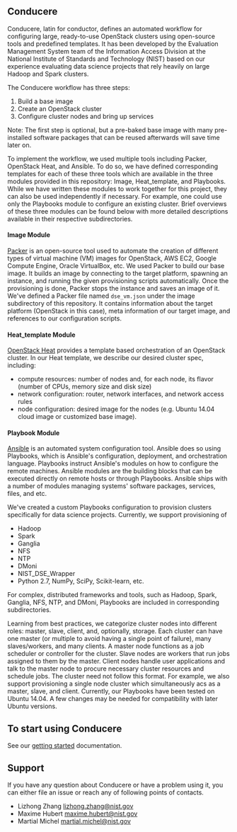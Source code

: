 ## Conducere

Conducere, latin for conductor, defines an automated workflow for configuring large, ready-to-use OpenStack clusters using open-source tools and predefined templates. It has been developed by the Evaluation Management System team of the Information Access Division at the National Institute of Standards and Technology (NIST) based on our experience evaluating data science projects that rely heavily on large Hadoop and Spark clusters.

The Conducere workflow has three steps:

1. Build a base image
2. Create an OpenStack cluster
3. Configure cluster nodes and bring up services

Note: The first step is optional, but a pre-baked base image with many pre-installed software packages that can be reused afterwards will save time later on.

To implement the workflow, we used multiple tools including Packer, OpenStack Heat, and Ansible. To do so, we have defined corresponding templates for each of these three tools which are available in the three modules provided in this repository: Image, Heat_template, and Playbooks. While we have written these modules to work together for this project, they can also be used independently if necessary. For example, one could use only the Playbooks module to configure an existing cluster. Brief overviews of these three modules can be found below with more detailed descriptions available in their respective subdirectories.

#### Image Module

[Packer](https://www.packer.io/) is an open-source tool used to automate the creation of different types of virtual machine (VM) images for OpenStack, AWS EC2, Google Compute Engine, Oracle VirtualBox, etc. We used Packer to build our base image. It builds an image by connecting to the target platform, spawning an instance, and running the given provisioning scripts automatically. Once the provisioning is done, Packer stops the instance and saves an image of it. We've defined a Packer file named `dse_vm.json` under the image subdirectory of this repository. It contains information about the target platform (OpenStack in this case), meta information of our target image, and references to our configuration scripts.

#### Heat_template Module

[OpenStack Heat](https://wiki.openstack.org/wiki/Heat) provides a template based orchestration of an OpenStack cluster. In our Heat template, we describe our desired cluster spec, including:
* compute resources: number of nodes and, for each node, its flavor (number of CPUs, memory size and disk size)
* network configuration: router, network interfaces, and network access rules
* node configuration: desired image for the nodes (e.g. Ubuntu 14.04 cloud image or customized base image).

#### Playbook Module

[Ansible](http://docs.ansible.com/ansible/index.html) is an automated system configuration tool. Ansible does so using Playbooks, which is Ansible's configuration, deployment, and orchestration language. Playbooks instruct Ansible's modules on how to configure the remote machines. Ansible modules are the building blocks that can be executed directly on remote hosts or through Playbooks. Ansible ships with a number of modules managing systems' software packages, services, files, and etc.

We've created a custom Playbooks configuration to provision clusters specifically for data science projects. Currently, we support provisioning of

- Hadoop
- Spark
- Ganglia
- NFS
- NTP
- DMoni
- NIST_DSE_Wrapper
- Python 2.7, NumPy, SciPy, Scikit-learn, etc.

For complex, distributed frameworks and tools, such as Hadoop, Spark, Ganglia, NFS, NTP, and DMoni, Playbooks are included in corresponding subdirectories.

Learning from best practices, we categorize cluster nodes into different roles: master, slave, client, and, optionally, storage. Each cluster can have one master (or multiple to avoid having a single point of failure), many slaves/workers, and many clients. A master node functions as a job scheduler or controller for the cluster. Slave nodes are workers that run jobs assigned to them by the master. Client nodes handle user applications and talk to the master node to procure necessary cluster resources and schedule jobs. The cluster need not follow this format. For example, we also support provisioning a single node cluster which simultaneously acs as a master, slave, and client. Currently, our Playbooks have been tested on Ubuntu 14.04. A few changes may be needed for compatibility with later Ubuntu versions.

## To start using Conducere

See our [getting started](/docs/getting_started.md) documentation.

## Support

If you have any question about Conducere or have a problem using it, you can either file an issue or reach any of following points of contacts.

* Lizhong Zhang   <lizhong.zhang@nist.gov>
* Maxime 	Hubert  <maxime.hubert@nist.gov>
* Martial Michel  <martial.michel@nist.gov>
